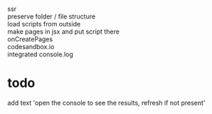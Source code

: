 ssr  
preserve folder / file structure  
load scripts from outside  
make pages in jsx and put script there  
onCreatePages  
codesandbox.io  
integrated console.log  


# todo
add text 'open the console to see the results, refresh if not present'